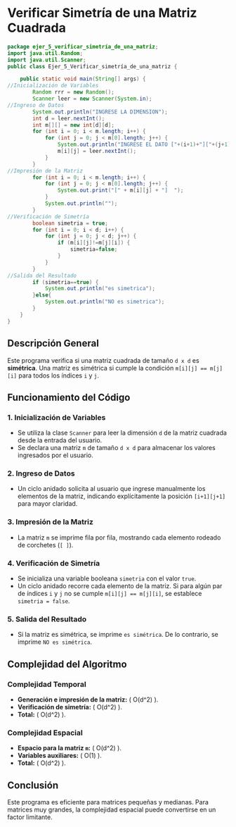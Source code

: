 # Verificar Simetría de una Matriz Cuadrada

```java
package ejer_5_verificar_simetría_de_una_matriz;
import java.util.Random;
import java.util.Scanner;
public class Ejer_5_Verificar_simetría_de_una_matriz {

    public static void main(String[] args) {
//Inicialización de Variables
        Random rrr = new Random();
        Scanner leer = new Scanner(System.in);
//Ingreso de Datos
        System.out.println("INGRESE LA DIMENSION");
        int d = leer.nextInt();
        int m[][] = new int[d][d];
        for (int i = 0; i < m.length; i++) {
            for (int j = 0; j < m[0].length; j++) {
                System.out.println("INGRESE EL DATO ["+(i+1)+"]["+(j+1)+"]");
                m[i][j] = leer.nextInt();
            }
        }
//Impresión de la Matriz
        for (int i = 0; i < m.length; i++) {
            for (int j = 0; j < m[0].length; j++) {
                System.out.print("[" + m[i][j] + "]  ");
            }
            System.out.println("");
        }
//Verificación de Simetría
        boolean simetria = true;
        for (int i = 0; i < d; i++) {
            for (int j = 0; j < d; j++) {
                if (m[i][j]!=m[j][i]) {
                    simetria=false;
                }
            }
        }
//Salida del Resultado
        if (simetria==true) {
            System.out.println("es simetrica");
        }else{
            System.out.println("NO es simetrica");
        }  
    }
}
```

## Descripción General

Este programa verifica si una matriz cuadrada de tamaño `d x d` es **simétrica**. Una matriz es simétrica si cumple la condición `m[i][j] == m[j][i]` para todos los índices `i` y `j`.

## Funcionamiento del Código

### 1. **Inicialización de Variables**
   - Se utiliza la clase `Scanner` para leer la dimensión `d` de la matriz cuadrada desde la entrada del usuario.
   - Se declara una matriz `m` de tamaño `d x d` para almacenar los valores ingresados por el usuario.

### 2. **Ingreso de Datos**
   - Un ciclo anidado solicita al usuario que ingrese manualmente los elementos de la matriz, indicando explícitamente la posición `[i+1][j+1]` para mayor claridad.

### 3. **Impresión de la Matriz**
   - La matriz `m` se imprime fila por fila, mostrando cada elemento rodeado de corchetes (`[ ]`).

### 4. **Verificación de Simetría**
   - Se inicializa una variable booleana `simetria` con el valor `true`.
   - Un ciclo anidado recorre cada elemento de la matriz. Si para algún par de índices `i` y `j` no se cumple `m[i][j] == m[j][i]`, se establece `simetria = false`.

### 5. **Salida del Resultado**
   - Si la matriz es simétrica, se imprime `es simétrica`. De lo contrario, se imprime `NO es simétrica`.

## Complejidad del Algoritmo

### Complejidad Temporal
- **Generación e impresión de la matriz:** \( O(d^2) \).
- **Verificación de simetría:** \( O(d^2) \).
- **Total:** \( O(d^2) \).

### Complejidad Espacial
- **Espacio para la matriz `m`:** \( O(d^2) \).
- **Variables auxiliares:** \( O(1) \).
- **Total:** \( O(d^2) \).

## Conclusión
Este programa es eficiente para matrices pequeñas y medianas. Para matrices muy grandes, la complejidad espacial puede convertirse en un factor limitante.
